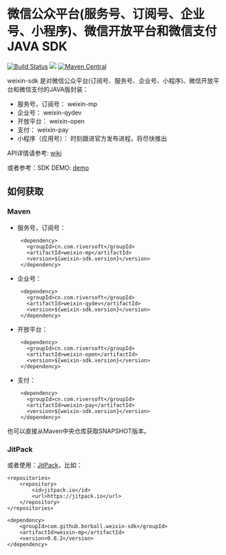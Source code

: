 # 微信公众平台(服务号、订阅号、企业号、小程序)、微信开放平台和微信支付JAVA SDK

[![Build Status](https://semaphoreci.com/api/v1/projects/5b0c7b61-9b88-4b88-95fa-ea6bbd11e495/617516/badge.svg)](https://semaphoreci.com/borball/weixin-sdk) [![](https://jitpack.io/v/borball/weixin-sdk.svg)](https://jitpack.io/#borball/weixin-sdk) [![Maven Central](https://maven-badges.herokuapp.com/maven-central/cn.com.riversoft/weixin-sdk/badge.svg)](https://maven-badges.herokuapp.com/maven-central/cn.com.riversoft/weixin-sdk)


weixin-sdk 是对微信公众平台(订阅号、服务号、企业号、小程序)、微信开放平台和微信支付的JAVA版封装：

 - 服务号，订阅号： 	weixin-mp
 - 企业号： 		weixin-qydev
 - 开放平台： 		weixin-open
 - 支付： 		weixin-pay
 - 小程序（应用号）： 时刻跟进官方发布进程，将尽快推出
 
API详情请参考: [wiki](https://github.com/borball/weixin-sdk/wiki)

或者参考：SDK DEMO: [demo](https://github.com/borball/weixin-sdk-demo)

## 如何获取

### Maven

 - 服务号，订阅号：

	    <dependency>
	      <groupId>cn.com.riversoft</groupId>
	      <artifactId>weixin-mp</artifactId>
	      <version>${weixin-sdk.version}</version>
	    </dependency>

 - 企业号：
 
	    <dependency>
	      <groupId>cn.com.riversoft</groupId>
	      <artifactId>weixin-qydev</artifactId>
	      <version>${weixin-sdk.version}</version>
	    </dependency>

 - 开放平台：
 
	    <dependency>
	      <groupId>cn.com.riversoft</groupId>
	      <artifactId>weixin-open</artifactId>
	      <version>${weixin-sdk.version}</version>
	    </dependency>

 - 支付：

	    <dependency>
	      <groupId>cn.com.riversoft</groupId>
	      <artifactId>weixin-pay</artifactId>
	      <version>${weixin-sdk.version}</version>
	    </dependency>
		
也可以直接从Maven中央仓库获取SNAPSHOT版本。

### JitPack

或者使用：[JitPack](https://jitpack.io/#borball/weixin-sdk/)，比如：

	<repositories>
		<repository>
		    <id>jitpack.io</id>
		    <url>https://jitpack.io</url>
		</repository>
	</repositories>

	<dependency>
	    <groupId>com.github.borball.weixin-sdk</groupId>
	    <artifactId>weixin-mp</artifactId>
	    <version>0.8.2</version>
	</dependency>


